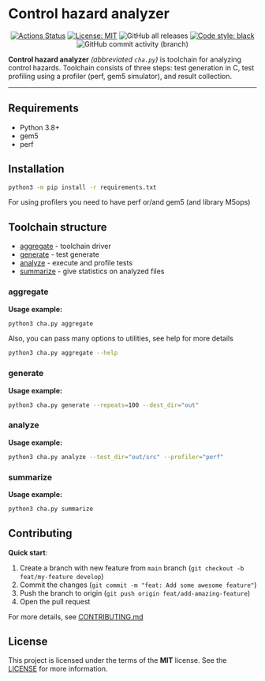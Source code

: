 # Control hazard analyzer

<p align="center">
<a href="https://github.com/osogi/control-hazard-analyzer/actions"><img alt="Actions Status" src="https://github.com/osogi/control-hazard-analyzer/actions/workflows/github-actions.yml/badge.svg"></a>
<a href="https://github.com/osogi/control-hazard-analyzer/blob/main/LICENSE.md"><img alt="License: MIT" src="https://black.readthedocs.io/en/stable/_static/license.svg"></a>
<img alt="GitHub all releases" src="https://img.shields.io/github/downloads/osogi/control-hazard-analyzer/total">
<a href="https://github.com/psf/black"><img alt="Code style: black" src="https://img.shields.io/badge/code%20style-black-000000.svg"></a>
<img alt="GitHub commit activity (branch)" src="https://img.shields.io/github/commit-activity/m/osogi/control-hazard-analyzer">
</p>

**Control hazard analyzer** *(abbreviated `cha.py`)* is toolchain for analyzing control hazards. Toolchain consists of
three steps: test generation in C, test profiling using a profiler (perf, gem5 simulator), and result collection.

---

## Requirements

- Python 3.8+
- gem5
- perf

## Installation

```bash
python3 -m pip install -r requirements.txt
```

For using profilers you need to have perf or/and gem5 (and library M5ops)

## Toolchain structure

- [aggregate](#aggregate) - toolchain driver
- [generate](#generate) - test generate
- [analyze](#analyze) - execute and profile tests
- [summarize](#summarize) - give statistics on analyzed files

### aggregate

**Usage example:**

```bash
python3 cha.py aggregate
```

Also, you can pass many options to utilities, see help for more details

```bash
python3 cha.py aggregate --help
```

### generate

**Usage example:**

```bash
python3 cha.py generate --repeats=100 --dest_dir="out"
```

### analyze

**Usage example:**

```bash
python3 cha.py analyze --test_dir="out/src" --profiler="perf"
```

### summarize

**Usage example:**

```bash
python3 cha.py summarize
```

## Contributing

**Quick start**:

1. Create a branch with new feature from `main` branch (`git checkout -b feat/my-feature develop`)
2. Commit the changes (`git commit -m "feat: Add some awesome feature"`)
3. Push the branch to origin (`git push origin feat/add-amazing-feature`)
4. Open the pull request

For more details, see [CONTRIBUTING.md](CONTRIBUTING.md)

## License

This project is licensed under the terms of the **MIT** license. See the [LICENSE](LICENSE.md) for more information.
